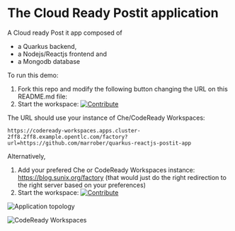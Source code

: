 # The Cloud Ready Postit application
A Cloud ready Post it app composed of
- a Quarkus backend,
- a Nodejs/Reactjs frontend and
- a Mongodb database


To run this demo:
1. Fork this repo and modify the following button changing the URL on this README.md file:
2. Start the workspace: [![Contribute](factory-contribute.svg)](https://codeready-workspaces.apps.cluster-2ff8.2ff8.example.opentlc.com/factory?url=https://github.com/marrober/quarkus-reactjs-postit-app)

The URL should use your instance of Che/CodeReady Workspaces:

```
https://codeready-workspaces.apps.cluster-2ff8.2ff8.example.opentlc.com/factory?url=https://github.com/marrober/quarkus-reactjs-postit-app
```

Alternatively,
1. Add your prefered Che or CodeReady Workspaces instance: https://blog.sunix.org/factory (that would just do the right redirection to the right server based on your preferences)
2. Start the workspace: [![Contribute](factory-contribute.svg)](https://codeready-workspaces.apps.cluster-2ff8.2ff8.example.opentlc.com/factory?url=https://github.com/marrober/quarkus-reactjs-postit-app)

![Application topology](topology.png "Application Topology")

![CodeReady Workspaces](codeready-workspaces-preview.png "CodeReady Workspaces")
